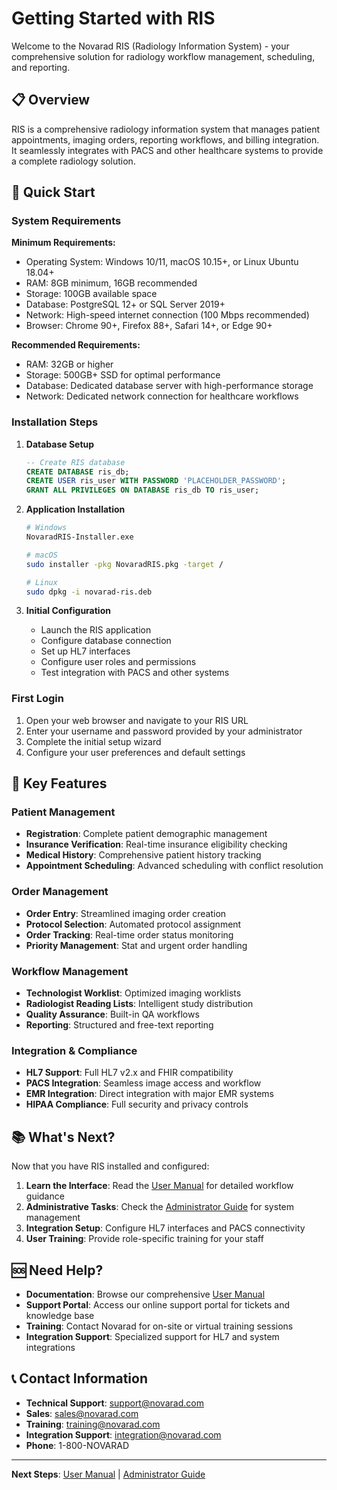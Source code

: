 # Getting Started with RIS

Welcome to the Novarad RIS (Radiology Information System) - your comprehensive solution for radiology workflow management, scheduling, and reporting.

## 📋 Overview

RIS is a comprehensive radiology information system that manages patient appointments, imaging orders, reporting workflows, and billing integration. It seamlessly integrates with PACS and other healthcare systems to provide a complete radiology solution.

## 🚀 Quick Start

### System Requirements

**Minimum Requirements:**

- Operating System: Windows 10/11, macOS 10.15+, or Linux Ubuntu 18.04+
- RAM: 8GB minimum, 16GB recommended
- Storage: 100GB available space
- Database: PostgreSQL 12+ or SQL Server 2019+
- Network: High-speed internet connection (100 Mbps recommended)
- Browser: Chrome 90+, Firefox 88+, Safari 14+, or Edge 90+

**Recommended Requirements:**

- RAM: 32GB or higher
- Storage: 500GB+ SSD for optimal performance
- Database: Dedicated database server with high-performance storage
- Network: Dedicated network connection for healthcare workflows

### Installation Steps

1. **Database Setup**

   ```sql
   -- Create RIS database
   CREATE DATABASE ris_db;
   CREATE USER ris_user WITH PASSWORD 'PLACEHOLDER_PASSWORD';
   GRANT ALL PRIVILEGES ON DATABASE ris_db TO ris_user;
   ```

2. **Application Installation**

   ```bash
   # Windows
   NovaradRIS-Installer.exe
   
   # macOS
   sudo installer -pkg NovaradRIS.pkg -target /
   
   # Linux
   sudo dpkg -i novarad-ris.deb
   ```

3. **Initial Configuration**
   - Launch the RIS application
   - Configure database connection
   - Set up HL7 interfaces
   - Configure user roles and permissions
   - Test integration with PACS and other systems

### First Login

1. Open your web browser and navigate to your RIS URL
2. Enter your username and password provided by your administrator
3. Complete the initial setup wizard
4. Configure your user preferences and default settings

## 🏥 Key Features

### Patient Management

- **Registration**: Complete patient demographic management
- **Insurance Verification**: Real-time insurance eligibility checking
- **Medical History**: Comprehensive patient history tracking
- **Appointment Scheduling**: Advanced scheduling with conflict resolution

### Order Management

- **Order Entry**: Streamlined imaging order creation
- **Protocol Selection**: Automated protocol assignment
- **Order Tracking**: Real-time order status monitoring
- **Priority Management**: Stat and urgent order handling

### Workflow Management

- **Technologist Worklist**: Optimized imaging worklists
- **Radiologist Reading Lists**: Intelligent study distribution
- **Quality Assurance**: Built-in QA workflows
- **Reporting**: Structured and free-text reporting

### Integration & Compliance

- **HL7 Support**: Full HL7 v2.x and FHIR compatibility
- **PACS Integration**: Seamless image access and workflow
- **EMR Integration**: Direct integration with major EMR systems
- **HIPAA Compliance**: Full security and privacy controls

## 📚 What's Next?

Now that you have RIS installed and configured:

1. **Learn the Interface**: Read the [User Manual](user-manual.md) for detailed workflow guidance
2. **Administrative Tasks**: Check the [Administrator Guide](admin-guide.md) for system management
3. **Integration Setup**: Configure HL7 interfaces and PACS connectivity
4. **User Training**: Provide role-specific training for your staff

## 🆘 Need Help?

- **Documentation**: Browse our comprehensive [User Manual](user-manual.md)
- **Support Portal**: Access our online support portal for tickets and knowledge base
- **Training**: Contact Novarad for on-site or virtual training sessions
- **Integration Support**: Specialized support for HL7 and system integrations

## 📞 Contact Information

- **Technical Support**: <support@novarad.com>
- **Sales**: <sales@novarad.com>
- **Training**: <training@novarad.com>
- **Integration Support**: <integration@novarad.com>
- **Phone**: 1-800-NOVARAD

---

**Next Steps**: [User Manual](user-manual.md) | [Administrator Guide](admin-guide.md)
